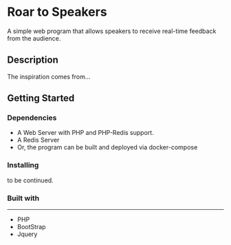# Roar to Speakers
A simple web program that allows speakers to receive real-time feedback from the audience.

## Description

The inspiration comes from...


## Getting Started

### Dependencies

* A Web Server with PHP and PHP-Redis support.
* A Redis Server
* Or, the program can be built and deployed via docker-compose

### Installing

to be continued.

### Built with
----
- PHP
- BootStrap
- Jquery
